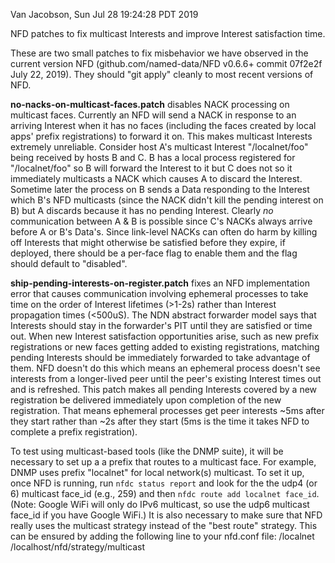 Van Jacobson, Sun Jul 28 19:24:28 PDT 2019

NFD patches to fix multicast Interests and improve Interest satisfaction
time.

These are two small patches to fix misbehavior we have observed in the
current version NFD (github.com/named-data/NFD v0.6.6+ commit 07f2e2f
July 22, 2019). They should "git apply" cleanly to most recent
versions of NFD.

**no-nacks-on-multicast-faces.patch** disables NACK processing on multicast faces. Currently an NFD will send a NACK in response to an arriving Interest when it has no faces (including the faces created by local apps' prefix registrations) to forward it on. This makes multicast Interests extremely unreliable. Consider host A's multicast Interest "/localnet/foo" being received by hosts B and C. B has a local process registered for "/localnet/foo" so B will forward the Interest to it but C does not so it immediately multicasts a NACK which causes A to discard the Interest. Sometime later the process on B sends a Data responding to the Interest which B's NFD multicasts (since the NACK didn't kill the pending interest on B) but A discards because it has no pending Interest. Clearly *no* communication between A & B is possible since C's NACKs always arrive before A or B's Data's.
Since link-level NACKs can often do harm by killing off Interests that might otherwise be satisfied before they expire, if deployed, there should be a per-face flag to enable them and the flag should default to "disabled".

**ship-pending-interests-on-register.patch** fixes an NFD implementation error that causes communication involving ephemeral processes to take time on the order of Interest lifetimes (>1-2s) rather than Interest propagation times (<500uS). The NDN abstract forwarder model says that Interests should stay in the forwarder's PIT until they are satisfied or time out. When new Interest satisfaction opportunities arise, such as new prefix registrations or new faces getting added to existing registrations, matching pending Interests should be immediately forwarded to take advantage of them. NFD doesn't do this which means an ephemeral process doesn't see interests from a longer-lived peer until the peer's existing Interest times out and is refreshed. This patch makes all pending Interests covered by a new registration be delivered immediately upon completion of the new registration. That means ephemeral processes get peer interests ~5ms after they start rather than ~2s after they start (5ms is the time it takes NFD to complete a prefix registration).

To test using multicast-based tools (like the DNMP suite), it will be necessary to set up a a prefix that routes to a multicast face.  For example, DNMP uses prefix "localnet" for local network(s) multicast.  To set it up, once NFD is running, run `nfdc status report` and look for the the udp4 (or 6) multicast face_id (e.g., 259) and then `nfdc route add localnet face_id`. (Note: Google WiFi will only do IPv6 multicast, so use the udp6 multicast face_id if you have Google WiFi.) It is also necessary to make sure that NFD really uses the multicast strategy instead of the "best route" strategy. This can be ensured by adding the following line to your nfd.conf file:
    /localnet       /localhost/nfd/strategy/multicast
